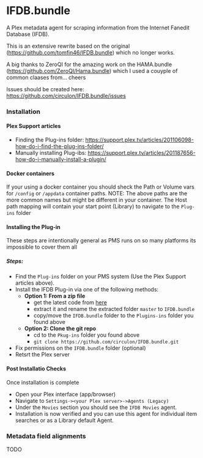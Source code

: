 IFDB.bundle
=============

A Plex metadata agent for scraping information from the Internet Fanedit Database (IFDB).

This is an extensive rewrite based on the original (https://github.com/tomfin46/IFDB.bundle) which no longer works.

A big thanks to ZeroQI for the amazing work on the HAMA.bundle (https://github.com/ZeroQI/Hama.bundle) 
which I used a couyple of common claases from... cheers

Issues should be created here: https://github.com/circulon/IFDB.bundle/issues

### Installation
#### Plex Support articles
- Finding the Plug-ins folder: https://support.plex.tv/articles/201106098-how-do-i-find-the-plug-ins-folder/
- Manually installing Plug-ibs: https://support.plex.tv/articles/201187656-how-do-i-manually-install-a-plugin/

#### Docker containers
If your using a docker container you should sheck the Path or Volume vars for `/config` or `/appdata` container paths.
NOTE: The above paths are the more common names but might be different in your container.
The Host path mapping will contain your start point (Library) to navigate to the `Plug-ins` folder

#### Installing the Plug-in
These steps are intentionally general as PMS runs on so many platforms its impossible to cover them all

##### Steps:
- Find the `Plug-ins` folder on your PMS system (Use the Plex Support articles above).
- Install the IFDB Plug-in via one of the following methods:
  - ****Option 1**: From a zip file** 
    - get the latest code from [here](https://github.com/circulon/IFDB.bundle/archive/refs/heads/master.zip) 
    - extract it and rename the extracted folder `master` to `IFDB.bundle`
    - copy/move the `IFDB.bundle` folder to the `Plugins-ins` folder you found above
  - **Option 2: Clone the git repo**
    - cd to the `Pkug-ins` folder you found above
    - `git clone https://github.com/circulon/IFDB.bundle.git`
- Fix permissions on the `IFDB.bundle` folder (optional)
- Retsrt the Plex server

#### Post Installatio Checks
Once installation is complete 
- Open your Plex interface (app/browser)
- Navigate to `Settings-><your Plex server>->Agents (Legacy)`
- Under the `Movies` section you should see the `IFDB Movies` agent.
- Installation is now verified and you can use this agent for individual item searches or as a Library default Agent.

### Metadata field alignments
TODO
